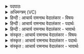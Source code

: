 <details><summary>पदपाठः</summary>

वि꣣पश्चि꣡ते꣢। वि꣣पः। चि꣡ते꣢꣯। प꣡व꣢꣯मानाय। गा꣣यत। मही꣢। न। धा꣡रा꣢꣯। अ꣡ति꣢꣯। अ꣡न्धः꣢꣯। अ꣣र्षति। अ꣡हिः꣢꣯। न। जू꣣र्णा꣢म्। अ꣡ति꣢꣯। स꣣र्पति। त्व꣡च꣢꣯म्। अ꣡त्यः꣢꣯। न। क्री꣡ड꣢꣯न्। अ꣣सरत्। वृ꣡षा꣢꣯। ह꣡रिः꣢꣯। १६१५।
</details>

<details><summary>अधिमन्त्रम् (VC)</summary>

- पवमानः सोमः
- अत्रिर्भौमः
- जगती
- निषादः
</details>

<details><summary>हिन्दी : आचार्य रामनाथ वेदालंकार - विषयः</summary>

अगले मन्त्र में जीवात्मा का वर्णन है।
</details>

<details><summary>हिन्दी : आचार्य रामनाथ वेदालंकार - पदार्थः</summary>

पदार्थान्वयभाषाः -  हे मनुष्यो ! तुम (विपश्चिते) मेधावान्, (पवमानाय) मन, बुद्धि, इन्द्रियों आदि को पवित्र करनेवाले जीवात्मा के लिए (गायत) गाओ, उसके महत्त्व को वर्णित करो। वह (अन्धः) अन्धेरे को, तमोगुण को (अत्यर्षति) लाँघ जाता है, (मही न धारा) जैसे बड़ी जलधारा मार्ग में आयी हुई शिला आदि की बाधा को लाँघ जाती है। वह जीवात्मा (जूर्णाम्) पुरानी, बूढ़ी (त्वचम्) त्वचा को, त्वचा-युक्त शरीर को (अतिसर्पति) छोड़कर चला जाता है, (अहिः न) जैसे साँप (जूर्णाम्) पुरानी (त्वचम्) केंचुली को (अति सर्पति) छोड़कर चला जाता है। साथ ही (वृषा) बलवान्, (हरिः) शरीर-रथ का वाहक वह जीवात्मा (अत्यः न) रथ में जुड़े घोड़े के समान (क्रीडन्) क्रीड़ा करता हुआ (असरत्) शरीर-रथ को धारण किये हुए चलता है ॥२॥ यहाँ उपमालङ्कार है ॥२॥
</details>

<details><summary>हिन्दी : आचार्य रामनाथ वेदालंकार - भावार्थः</summary>

भावार्थभाषाः -  न जाने कब जीव शरीर को छोड़कर चला जाए। इसलिए शीघ्र ही धर्म-कर्मों में मन लगाना चाहिए,नहीं तो पीछे पछतावा होगा ॥२॥
</details>

<details><summary>संस्कृत : आचार्य रामनाथ वेदालंकार - विषयः</summary>

अथ जीवात्मानं वर्णयति।
</details>

<details><summary>संस्कृत : आचार्य रामनाथ वेदालंकार - पदार्थः</summary>

पदार्थान्वयभाषाः -  हे मानवाः ! यूयम् (विपश्चिते) मेधाविने, (पवमानाय) मनोबुद्धीन्द्रियादीनां पावका जीवात्मने (गायत) तन्महत्त्वं वर्णयत। सः (अन्धः) अन्धकारं, तमोगुणम् (अत्यर्षति) अतिपारयति। कथमिव ? (मही न धारा) महती जलधारा यथा मार्गे समागतां पाषाणादिबाधाम् अत्यर्षति अतिपारयति। स जीवात्मा (जूर्णाम्) जीर्णाम् (त्वचम्) चर्ममयीं तनूम् (अतिसर्पति) परित्यज्य गच्छति। कथमिव ? (अहिः न) सर्पः यथा (जूर्णाम्) जीर्णाम् (त्वचम्) कञ्चुलिकाम् (अतिसर्पति) परित्यज्य गच्छति। किञ्च, (वृषा) बलवान् (हरिः) शरीररथस्य वाहकः स जीवात्मा (अत्यः न) रथे नियुक्तः अश्वः इव (क्रीडन्) क्रीडां कुर्वन् (असरत्) शरीररथं वहन् चलति ॥२॥ अत्रोपमालङ्कारः ॥२॥
</details>

<details><summary>संस्कृत : आचार्य रामनाथ वेदालंकार - भावार्थः</summary>

भावार्थभाषाः -  न जाने कदा जीवो देहं त्यक्त्वा गच्छेद्,अतः सद्य एव धर्मकर्मसु मनः कार्यं,नोचेत् पश्चात्तापो भविष्यति ॥२॥
</details>